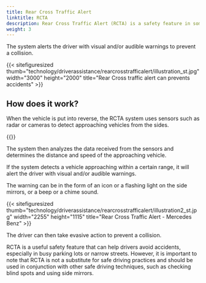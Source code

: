 ```yaml
---
title: Rear Cross Traffic Alert
linktitle: RCTA
description: Rear Cross Traffic Alert (RCTA) is a safety feature in some modern cars that uses sensors to detect approaching vehicles from the side when backing out of a parking space or driveway.
weight: 3
---
```

<!-- markdownlint-disable MD033 -->

The system alerts the driver with visual and/or audible warnings to prevent a collision.

{{< sitefiguresized thumb="technology/driverassistance/rearcrosstrafficalert/illustration_st.jpg" width="3000" height="2000" title="Rear Cross traffic alert can prevents accidents" >}}

## How does it work?

When the vehicle is put into reverse, the RCTA system uses sensors such as radar or cameras to detect approaching vehicles from the sides.

{{<evkxdisplayaddarticle />}}

The system then analyzes the data received from the sensors and determines the distance and speed of the approaching vehicle.

If the system detects a vehicle approaching within a certain range, it will alert the driver with visual and/or audible warnings.

The warning can be in the form of an icon or a flashing light on the side mirrors, or a beep or a chime sound.

{{< sitefiguresized thumb="technology/driverassistance/rearcrosstrafficalert/illustration2_st.jpg" width="2255" height="1115" title="Rear Cross Traffic Alert - Mercedes Benz" >}}

The driver can then take evasive action to prevent a collision.

RCTA is a useful safety feature that can help drivers avoid accidents, especially in busy parking lots or narrow streets. However, it is important to note that RCTA is not a substitute for safe driving practices and should be used in conjunction with other safe driving techniques, such as checking blind spots and using side mirrors.
